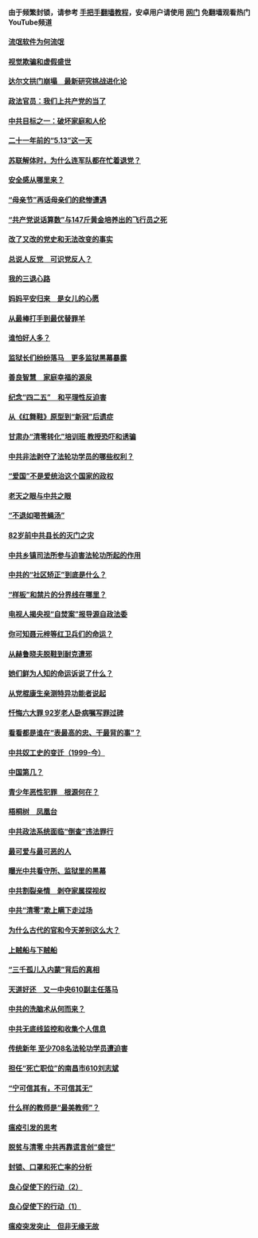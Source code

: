 #### 由于频繁封锁，请参考 [手把手翻墙教程](https://github.com/gfw-breaker/guides/wiki/)，安卓用户请使用 [网门](https://github.com/gfw-breaker/nogfw/blob/master/dl.md?t=06040701) 免翻墙观看热门YouTube频道 

#### [流氓软件为何流氓](../pages/19/426531.md?t=06040701) 

#### [视觉欺骗和虚假盛世](../pages/19/426443.md?t=06040701) 

#### [达尔文拱门崩塌　最新研究挑战进化论](../pages/19/426009.md?t=06040701) 

#### [政法官员：我们上共产党的当了](../pages/19/425351.md?t=06040701) 

#### [中共目标之一：破坏家庭和人伦](../pages/19/424454.md?t=06040701) 

#### [二十一年前的“5.13”这一天](../pages/19/424814.md?t=06040701) 

#### [苏联解体时，为什么连军队都在忙着退党？](../pages/19/424335.md?t=06040701) 

#### [安全感从哪里来？](../pages/19/424336.md?t=06040701) 

#### [“母亲节”再话母亲们的悲惨遭遇](../pages/19/424234.md?t=06040701) 

#### [“共产党说话算数”与147斤黄金培养出的飞行员之死](../pages/19/424115.md?t=06040701) 

#### [改了又改的党史和无法改变的事实](../pages/19/424037.md?t=06040701) 

#### [总说人反党　可识党反人？](../pages/19/423820.md?t=06040701) 

#### [我的三退心路](../pages/19/423876.md?t=06040701) 

#### [妈妈平安归来　是女儿的心愿](../pages/19/423947.md?t=06040701) 

#### [从最棒打手到最优替罪羊](../pages/19/423819.md?t=06040701) 

#### [谁怕好人多？](../pages/19/423774.md?t=06040701) 

#### [监狱长们纷纷落马　更多监狱黑幕暴露](../pages/19/423787.md?t=06040701) 

#### [善良智慧　家庭幸福的源泉](../pages/19/423632.md?t=06040701) 

#### [纪念“四二五”　和平理性反迫害](../pages/19/423660.md?t=06040701) 

#### [从《红舞鞋》原型到“新冠”后遗症](../pages/19/423509.md?t=06040701) 

#### [甘肃办“清零转化”培训班 教授恐吓和诱骗](../pages/19/423498.md?t=06040701) 

#### [中共非法剥夺了法轮功学员的哪些权利？](../pages/19/423392.md?t=06040701) 

#### [“爱国”不是爱统治这个国家的政权](../pages/19/423029.md?t=06040701) 

#### [老天之眼与中共之眼](../pages/19/423378.md?t=06040701) 

#### [“不退如喝苍蝇汤”](../pages/19/423287.md?t=06040701) 

#### [82岁前中共县长的灭门之灾](../pages/19/423055.md?t=06040701) 

#### [中共乡镇司法所参与迫害法轮功所起的作用](../pages/19/423064.md?t=06040701) 

#### [中共的“社区矫正”到底是什么？](../pages/19/422870.md?t=06040701) 

#### [“样板”和禁片的分界线在哪里？](../pages/19/422704.md?t=06040701) 

#### [电视人揭央视“自焚案”报导源自政法委](../pages/19/422770.md?t=06040701) 

#### [你可知聂元梓等红卫兵们的命运？](../pages/19/422848.md?t=06040701) 

#### [从赫鲁晓夫脱鞋到耐克遭邪](../pages/19/422826.md?t=06040701) 

#### [她们鲜为人知的命运诉说了什么？](../pages/19/422754.md?t=06040701) 

#### [从党棍康生亲测特异功能者说起](../pages/19/422657.md?t=06040701) 

#### [忏悔六大罪 92岁老人卧病嘱写罪过碑](../pages/19/422750.md?t=06040701) 

#### [看看都是谁在“表最高的忠、干最背的事”？](../pages/19/422703.md?t=06040701) 

#### [中共奴工史的变迁（1999-今）](../pages/19/422656.md?t=06040701) 

#### [中国第几？](../pages/19/422496.md?t=06040701) 

#### [青少年恶性犯罪　根源何在？](../pages/19/422449.md?t=06040701) 

#### [梧桐树　凤凰台](../pages/19/422442.md?t=06040701) 

#### [中共政法系统面临“倒查”违法罪行](../pages/19/422497.md?t=06040701) 

#### [最可爱与最可恶的人](../pages/19/422448.md?t=06040701) 

#### [曝光中共看守所、监狱里的黑幕](../pages/19/422390.md?t=06040701) 

#### [中共割裂亲情　剥夺家属探视权](../pages/19/422364.md?t=06040701) 

#### [中共“清零”欺上瞒下走过场](../pages/19/422306.md?t=06040701) 

#### [为什么古代的官和今天差别这么大？](../pages/19/422228.md?t=06040701) 

#### [上贼船与下贼船](../pages/19/422276.md?t=06040701) 

#### [“三千孤儿入内蒙”背后的真相](../pages/19/422229.md?t=06040701) 

#### [天道好还　又一中央610副主任落马](../pages/19/422155.md?t=06040701) 

#### [中共的洗脑术从何而来？](../pages/19/422154.md?t=06040701) 

#### [中共无底线监控和收集个人信息](../pages/19/422039.md?t=06040701) 

#### [传统新年 至少708名法轮功学员遭迫害](../pages/19/421946.md?t=06040701) 

#### [担任“死亡职位”的南昌市610刘志斌](../pages/19/421957.md?t=06040701) 

#### [“宁可信其有，不可信其无”](../pages/19/421691.md?t=06040701) 

#### [什么样的教师是“最美教师”？](../pages/19/421755.md?t=06040701) 

#### [瘟疫引发的思考](../pages/19/421594.md?t=06040701) 

#### [脱贫与清零 中共再靠谎言创“盛世”](../pages/19/421590.md?t=06040701) 

#### [封锁、口罩和死亡率的分析](../pages/19/421495.md?t=06040701) 

#### [良心促使下的行动（2）](../pages/19/421361.md?t=06040701) 

#### [良心促使下的行动（1）](../pages/19/421302.md?t=06040701) 

#### [瘟疫突发突止　但非无缘无故](../pages/19/421281.md?t=06040701) 

